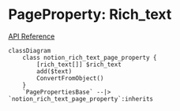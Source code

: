 # PageProperty: Rich_text

[API Reference](https://developers.notion.com/reference/page-property-values#rich-text)

```mermaid
classDiagram
    class notion_rich_text_page_property {
        [rich_text[]] $rich_text
        add($text)
        ConvertFromObject()
    }
    `PagePropertiesBase` --|> `notion_rich_text_page_property`:inherits
```
